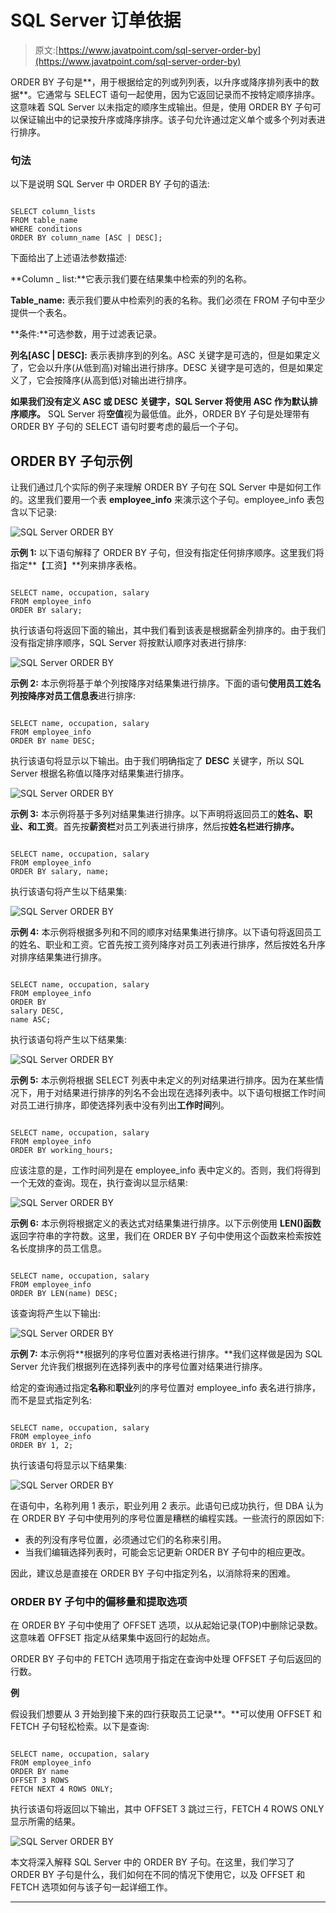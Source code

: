 # SQL Server 订单依据

> 原文:[https://www.javatpoint.com/sql-server-order-by](https://www.javatpoint.com/sql-server-order-by)

ORDER BY 子句是**，用于根据给定的列或列列表，以升序或降序排列表中的数据**。它通常与 SELECT 语句一起使用，因为它返回记录而不按特定顺序排序。这意味着 SQL Server 以未指定的顺序生成输出。但是，使用 ORDER BY 子句可以保证输出中的记录按升序或降序排序。该子句允许通过定义单个或多个列对表进行排序。

### 句法

以下是说明 SQL Server 中 ORDER BY 子句的语法:

```

SELECT column_lists 
FROM table_name 
WHERE conditions  
ORDER BY column_name [ASC | DESC];

```

下面给出了上述语法参数描述:

**Column _ list:**它表示我们要在结果集中检索的列的名称。

**Table_name:** 表示我们要从中检索列的表的名称。我们必须在 FROM 子句中至少提供一个表名。

**条件:**可选参数，用于过滤表记录。

**列名[ASC | DESC]:** 表示表排序到的列名。ASC 关键字是可选的，但是如果定义了，它会以升序(从低到高)对输出进行排序。DESC 关键字是可选的，但是如果定义了，它会按降序(从高到低)对输出进行排序。

**如果我们没有定义 ASC 或 DESC 关键字，SQL Server 将使用 ASC 作为默认排序顺序。** SQL Server 将**空值**视为最低值。此外，ORDER BY 子句是处理带有 ORDER BY 子句的 SELECT 语句时要考虑的最后一个子句。

## ORDER BY 子句示例

让我们通过几个实际的例子来理解 ORDER BY 子句在 SQL Server 中是如何工作的。这里我们要用一个表 **employee_info** 来演示这个子句。employee_info 表包含以下记录:

![SQL Server ORDER BY](../Images/ac6996ffcd9cd20c36819ac194ee21b5.png)

**示例 1:** 以下语句解释了 ORDER BY 子句，但没有指定任何排序顺序。这里我们将指定**【工资】**列来排序表格。

```

SELECT name, occupation, salary
FROM employee_info
ORDER BY salary;

```

执行该语句将返回下面的输出，其中我们看到该表是根据薪金列排序的。由于我们没有指定排序顺序，SQL Server 将按默认顺序对表进行排序:

![SQL Server ORDER BY](../Images/519d2c3c705c13495ad880cb576e476a.png)

**示例 2:** 本示例将基于单个列按降序对结果集进行排序。下面的语句**使用员工姓名列按降序对员工信息表**进行排序:

```

SELECT name, occupation, salary
FROM employee_info
ORDER BY name DESC;

```

执行该语句将显示以下输出。由于我们明确指定了 **DESC** 关键字，所以 SQL Server 根据名称值以降序对结果集进行排序。

![SQL Server ORDER BY](../Images/654f74cc685a4ca4b4d441c9e1471803.png)

**示例 3:** 本示例将基于多列对结果集进行排序。以下声明将返回员工的**姓名、职业、**和**工资**。首先按**薪资栏**对员工列表进行排序，然后按**姓名栏进行排序。**

```

SELECT name, occupation, salary
FROM employee_info
ORDER BY salary, name;

```

执行该语句将产生以下结果集:

![SQL Server ORDER BY](../Images/519d2c3c705c13495ad880cb576e476a.png)

**示例 4:** 本示例将根据多列和不同的顺序对结果集进行排序。以下语句将返回员工的姓名、职业和工资。它首先按工资列降序对员工列表进行排序，然后按姓名升序对排序结果集进行排序。

```

SELECT name, occupation, salary
FROM employee_info
ORDER BY 
salary DESC,
name ASC;

```

执行该语句将产生以下结果集:

![SQL Server ORDER BY](../Images/872c09a7566ee80b8ce2f9d4bf975805.png)

**示例 5:** 本示例将根据 SELECT 列表中未定义的列对结果进行排序。因为在某些情况下，用于对结果进行排序的列名不会出现在选择列表中。以下语句根据工作时间对员工进行排序，即使选择列表中没有列出**工作时间**列。

```

SELECT name, occupation, salary
FROM employee_info
ORDER BY working_hours;

```

应该注意的是，工作时间列是在 employee_info 表中定义的。否则，我们将得到一个无效的查询。现在，执行查询以显示结果:

![SQL Server ORDER BY](../Images/4abe74a69fa2592c4ccfa671f49eec4d.png)

**示例 6:** 本示例将根据定义的表达式对结果集进行排序。以下示例使用 **LEN()函数**返回字符串的字符数。这里，我们在 ORDER BY 子句中使用这个函数来检索按姓名长度排序的员工信息。

```

SELECT name, occupation, salary
FROM employee_info
ORDER BY LEN(name) DESC;

```

该查询将产生以下输出:

![SQL Server ORDER BY](../Images/9b5ed86807a4a404c804e5e188b6af46.png)

**示例 7:** 本示例将**根据列的序号位置对表格进行排序。**我们这样做是因为 SQL Server 允许我们根据列在选择列表中的序号位置对结果进行排序。

给定的查询通过指定**名称**和**职业**列的序号位置对 employee_info 表名进行排序，而不是显式指定列名:

```

SELECT name, occupation, salary
FROM employee_info
ORDER BY 1, 2;

```

执行该语句将显示以下结果集:

![SQL Server ORDER BY](../Images/1e85ce5f0f80c9d3d0b2cef80234a109.png)

在语句中，名称列用 1 表示，职业列用 2 表示。此语句已成功执行，但 DBA 认为在 ORDER BY 子句中使用列的序号位置是糟糕的编程实践。一些流行的原因如下:

*   表的列没有序号位置，必须通过它们的名称来引用。
*   当我们编辑选择列表时，可能会忘记更新 ORDER BY 子句中的相应更改。

因此，建议总是直接在 ORDER BY 子句中指定列名，以消除将来的困难。

### ORDER BY 子句中的偏移量和提取选项

在 ORDER BY 子句中使用了 OFFSET 选项，以从起始记录(TOP)中删除记录数。这意味着 OFFSET 指定从结果集中返回行的起始点。

ORDER BY 子句中的 FETCH 选项用于指定在查询中处理 OFFSET 子句后返回的行数。

**例**

假设我们想要从 3 开始到接下来的四行获取员工记录**。**可以使用 OFFSET 和 FETCH 子句轻松检索。以下是查询:

```

SELECT name, occupation, salary
FROM employee_info
ORDER BY name   
OFFSET 3 ROWS   
FETCH NEXT 4 ROWS ONLY;  

```

执行该语句将返回以下输出，其中 OFFSET 3 跳过三行，FETCH 4 ROWS ONLY 显示所需的结果。

![SQL Server ORDER BY](../Images/d67cc796b59027a5317499dbea79e79c.png)

本文将深入解释 SQL Server 中的 ORDER BY 子句。在这里，我们学习了 ORDER BY 子句是什么，我们如何在不同的情况下使用它，以及 OFFSET 和 FETCH 选项如何与该子句一起详细工作。

* * *